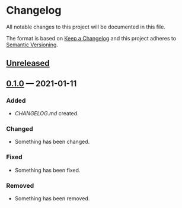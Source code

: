 # Changelog

All notable changes to this project will be documented in this file.

The format is based on [Keep a Changelog](http://keepachangelog.com)
and this project adheres to [Semantic Versioning](http://semver.org/spec/v2.0.0.html).


## [Unreleased]

## [0.1.0] — 2021-01-11
### Added
- _CHANGELOG.md_ created.
### Changed
- Something has been changed.
### Fixed
- Something has been fixed.
### Removed
- Something has been removed.


[0.1.0]: https://github.com/tendant/meilisearch-clj/compare/0.0.0...0.1.0
[Unreleased]: https://github.com/tendant/meilisearch-clj/compare/0.1.0...HEAD
